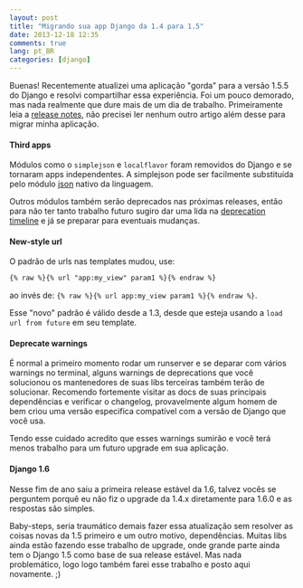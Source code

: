 ```yaml
---
layout: post
title: "Migrando sua app Django da 1.4 para 1.5"
date: 2013-12-18 12:35
comments: true
lang: pt_BR
categories: [django]
---
```

<!--more-->


Buenas! Recentemente atualizei uma aplicação "gorda" para a versão 1.5.5 do Django e resolvi compartilhar essa experiência.
Foi um pouco demorado, mas nada realmente que dure mais de um dia de trabalho. Primeiramente leia a [release notes](https://docs.djangoproject.com/en/dev/releases/1.5/ "release notes django 1.5"), não precisei ler nenhum outro 
artigo além desse para migrar minha aplicação.

#### Third apps ####

Módulos como o ```simplejson``` e ```localflavor``` foram removidos do Django e se tornaram apps independentes. A simplejson pode ser facilmente substituída pelo módulo [json](http://docs.python.org/2.7/library/json.html#module-json "json") nativo da linguagem.

Outros módulos também serão deprecados nas próximas releases, então para não ter tanto trabalho futuro sugiro dar uma lida na [deprecation timeline](https://docs.djangoproject.com/en/dev/internals/deprecation/ "roadmap") e já se preparar para eventuais mudanças.


#### New-style url ####
O padrão de urls nas templates mudou, use: 
```html
{% raw %}{% url "app:my_view" param1 %}{% endraw %}
``` 
ao invés de:
```{% raw %}{% url app:my_view param1 %}{% endraw %}```.

Esse "novo" padrão é válido desde a 1.3, desde que esteja usando a ```load url from future``` em seu template.


#### Deprecate warnings ####
É normal a primeiro momento rodar um runserver e se deparar com vários warnings no terminal, alguns warnings de deprecations que você solucionou os mantenedores de suas libs terceiras também terão de solucionar. Recomendo fortemente visitar
as docs de suas principais dependências e verificar o changelog, provavelmente algum homem de bem criou uma versão especifica compatível com a versão de Django que você usa. 

Tendo esse cuidado acredito que esses warnings sumirão e você terá menos trabalho para um futuro upgrade em sua aplicação.


#### Django 1.6 ####

Nesse fim de ano saiu a primeira release estável da 1.6, talvez vocês se perguntem porquê eu não fiz o upgrade da 1.4.x diretamente para 1.6.0 e as respostas são simples.

Baby-steps, seria traumático demais fazer essa atualização sem resolver as coisas novas da 1.5 primeiro e um outro motivo, dependências. Muitas libs ainda estão fazendo esse trabalho
de upgrade, onde grande parte ainda tem o Django 1.5 como base de sua release estável. Mas nada problemático, logo logo também farei esse trabalho e posto aqui novamente. ;)
